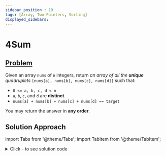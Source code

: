 ```yaml
---
sidebar_position : 19
tags: [Array, Two Pointers, Sorting]
displayed_sidebars:
---
```


# 4Sum

## [Problem](https://leetcode.com/problems/4sum/)

<p>Given an array <code>nums</code> of <code>n</code> integers, return <em>an array of all the <strong>unique</strong> quadruplets</em> <code>[nums[a], nums[b], nums[c], nums[d]]</code> such that:</p>

<ul>
	<li><code>0 &lt;= a, b, c, d&nbsp;&lt; n</code></li>
	<li><code>a</code>, <code>b</code>, <code>c</code>, and <code>d</code> are <strong>distinct</strong>.</li>
	<li><code>nums[a] + nums[b] + nums[c] + nums[d] == target</code></li>
</ul>

<p>You may return the answer in <strong>any order</strong>.</p>

## Solution Approach


import Tabs from '@theme/Tabs';
import TabItem from '@theme/TabItem';

<details><summary>Click - to see solution code</summary>

<Tabs>
<TabItem value="cpp" label="C++">

```cpp
#define ll long long
class Solution {
   public:
    vector<vector<int>> fourSum(vector<int>& arr, int target) {
        int n = arr.size();
        unordered_map<ll, ll> mp;
        set<vector<int>> ans;
        vector<int> a;

        for (int i = 0; i < n; i++) mp[arr[i]]++;
        for (int i = 0; i < n; i++) {
            mp[arr[i]]--;
            for (int j = i + 1; j < n; j++) {
                mp[arr[j]]--;
                for (int k = j + 1; k < n; k++) {
                    mp[arr[k]]--;
                    ll sm = (ll)arr[i] + (ll)arr[k] + (ll)arr[j];
                    if (mp[target - sm]) {
                        a = {arr[i], arr[j], arr[k], int(target - sm)};
                        sort(a.begin(), a.end());
                        ans.insert(a);
                    }
                }
                for (int k = j + 1; k < n; k++) mp[arr[k]]++;
            }
            for (int j = i + 1; j < n; j++) mp[arr[j]]++;
        }
        vector<vector<int>> res;
        for (auto i : ans) res.push_back(i);
        return res;
    }
};

```
</TabItem>
</Tabs>

</details>
